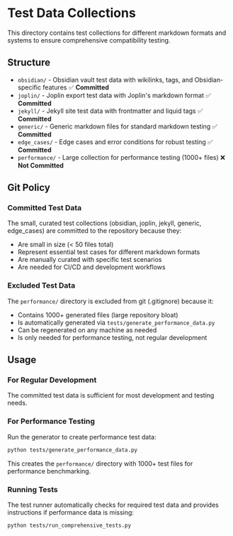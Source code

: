 # Test Data Collections

This directory contains test collections for different markdown formats and systems to ensure comprehensive compatibility testing.

## Structure

- `obsidian/` - Obsidian vault test data with wikilinks, tags, and Obsidian-specific features ✅ **Committed**
- `joplin/` - Joplin export test data with Joplin's markdown format ✅ **Committed**
- `jekyll/` - Jekyll site test data with frontmatter and liquid tags ✅ **Committed**
- `generic/` - Generic markdown files for standard markdown testing ✅ **Committed**
- `edge_cases/` - Edge cases and error conditions for robust testing ✅ **Committed**
- `performance/` - Large collection for performance testing (1000+ files) ❌ **Not Committed**

## Git Policy

### Committed Test Data
The small, curated test collections (obsidian, joplin, jekyll, generic, edge_cases) are committed to the repository because they:
- Are small in size (< 50 files total)
- Represent essential test cases for different markdown formats
- Are manually curated with specific test scenarios
- Are needed for CI/CD and development workflows

### Excluded Test Data
The `performance/` directory is excluded from git (.gitignore) because it:
- Contains 1000+ generated files (large repository bloat)
- Is automatically generated via `tests/generate_performance_data.py`
- Can be regenerated on any machine as needed
- Is only needed for performance testing, not regular development

## Usage

### For Regular Development
The committed test data is sufficient for most development and testing needs.

### For Performance Testing
Run the generator to create performance test data:
```bash
python tests/generate_performance_data.py
```

This creates the `performance/` directory with 1000+ test files for performance benchmarking.

### Running Tests
The test runner automatically checks for required test data and provides instructions if performance data is missing:
```bash
python tests/run_comprehensive_tests.py
```